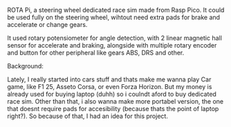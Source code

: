 ROTA Pi, a steering wheel dedicated race sim made from Rasp Pico. It could be used fully on the steering wheel, wihtout need extra pads for brake and accelerate or change gears.

It used rotary potensiometer for angle detection, with 2 linear magnetic hall sensor for accelerate and braking, alongside with multiple rotary encoder and button for other peripheral like gears ABS, DRS and other.


Background:

Lately, I really started into cars stuff and thats make me wanna play Car game, like F1 25, Asseto Corsa, or even Forza Horizon. But my money is already used for buying laptop (duhh) so i coulndt aford to buy dedicated race sim. Other than that, i also wanna make more portabel version, the one that doesnt require pads for accesibility (because thats the point of laptop right?). So because of that, I had an idea for this project. 


